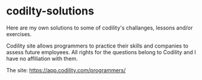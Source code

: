 # codilty-solutions

Here are my own solutions to some of codility's challanges, lessons and/or exercises.

Codility site allows programmers to practice their skills and companies to assess future employees.
All rights for the questions belong to Codility and I have no affiliation with them.

The site: https://app.codility.com/programmers/


